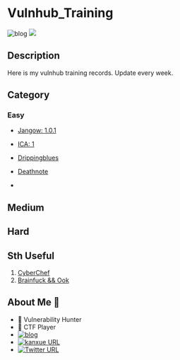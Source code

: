 # Vulnhub_Training
![blog](https://img.shields.io/badge/Vulnhub-v4ler1an-blue)  ![](https://img.shields.io/badge/keep%20hacking-8A2BE2)

## Description

Here is my vulnhub training records. Update every week.

## Category

### Easy

- [Jangow: 1.0.1](https://github.com/AlexsanderShaw/Vulnhub_Training/blob/main/vulnhub_Walkthrough-Jangow101.md)
- [ICA: 1](https://github.com/AlexsanderShaw/Vulnhub_Training/blob/main/vulnhub_Walkthrough-ICA1.md)
- [Drippingblues](https://github.com/AlexsanderShaw/Vulnhub_Training/blob/main/vulnhub_Walkthrough-drippingblues.md)

- [Deathnote](https://github.com/AlexsanderShaw/Vulnhub_Training/blob/main/vulnhub_Walkthrough-Deathnote.md)
- 



## Medium





## Hard





## Sth Useful

1. [CyberChef](https://gchq.github.io/CyberChef)
2. [Brainfuck && Ook](https://www.splitbrain.org/_static/ook/)


## About Me 👋
- 👻  Vulnerability Hunter
- 🎰  CTF Player
- [![blog](https://img.shields.io/badge/v4ler1an-Blog-blue)](https://www.v4ler1an.com/)
- [![kanxue URL](https://img.shields.io/badge/%E6%9C%89%E6%AF%92-%E7%9C%8B%E9%9B%AA%E8%AE%BA%E5%9D%9B-lightgrey)](https://bbs.pediy.com/user-home-779730.htm)
- [![Twitter URL](https://img.shields.io/twitter/url?label=v4ler1an%20%7C%20Twitter&style=social&url=https%3A%2F%2Fshields.io)](https://twitter.com/YaoyaoShaw)
